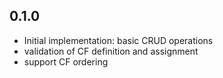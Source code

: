 ## 0.1.0
* Initial implementation: basic CRUD operations
* validation of CF definition and assignment
* support CF ordering
